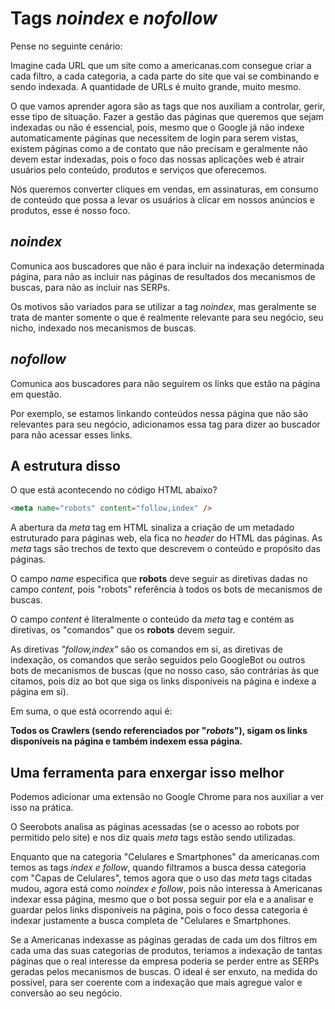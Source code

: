 # Tags _noindex_ e _nofollow_

Pense no seguinte cenário:

Imagine cada URL que um site como a americanas.com consegue criar a cada filtro, a cada categoria, a cada parte do site que vai se combinando e sendo indexada. A quantidade de URLs é muito grande, muito mesmo.

O que vamos aprender agora são as tags que nos auxiliam a controlar, gerir, esse tipo de situação. Fazer a gestão das páginas que queremos que sejam indexadas ou não é essencial, pois, mesmo que o Google já não indexe automaticamente páginas que necessitem de login para serem vistas, existem páginas como a de contato que não precisam e geralmente não devem estar indexadas, pois o foco das nossas aplicações web é atrair usuários pelo conteúdo, produtos e serviços que oferecemos.

Nós queremos converter cliques em vendas, em assinaturas, em consumo de conteúdo que possa a levar os usuários à clicar em nossos anúncios e produtos, esse é nosso foco.

## _noindex_

Comunica aos buscadores que não é para incluir na indexação determinada página, para não as incluir nas páginas de resultados dos mecanismos de buscas, para não as incluir nas SERPs.

Os motivos são variados para se utilizar a tag _noindex_, mas geralmente se trata de manter somente o que é realmente relevante para seu negócio, seu nicho, indexado nos mecanismos de buscas.

## _nofollow_

Comunica aos buscadores para não seguirem os links que estão na página em questão.

Por exemplo, se estamos linkando conteúdos nessa página que não são relevantes para seu negócio, adicionamos essa tag para dizer ao buscador para não acessar esses links.

## A estrutura disso

O que está acontecendo no código HTML abaixo?

```html
<meta name="robots" content="follow,index" />
```

A abertura da _meta_ tag em HTML sinaliza a criação de um metadado estruturado para páginas web, ela fica no _header_ do HTML das páginas. As _meta_ tags são trechos de texto que descrevem o conteúdo e propósito das páginas.

O campo _name_ especifica que **robots** deve seguir as diretivas dadas no campo _content_, pois "robots" referência à todos os bots de mecanismos de buscas.

O campo _content_ é literalmente o conteúdo da _meta_ tag e contém as diretivas, os "comandos" que os **robots** devem seguir.

As diretivas _"follow,index"_ são os comandos em si, as diretivas de indexação, os comandos que serão seguidos pelo GoogleBot ou outros bots de mecanismos de buscas (que no nosso caso, são contrárias às que citamos, pois diz ao bot que siga os links disponíveis na página e indexe a página em si).

Em suma, o que está ocorrendo aqui é:

**Todos os Crawlers (sendo referenciados por "_robots_"), sigam os links disponíveis na página e também indexem essa página.**

## Uma ferramenta para enxergar isso melhor

Podemos adicionar uma extensão no Google Chrome para nos auxiliar a ver isso na prática.

O Seerobots analisa as páginas acessadas (se o acesso ao robots por permitido pelo site) e nos diz quais _meta_ tags estão sendo utilizadas.

Enquanto que na categoria "Celulares e Smartphones" da americanas.com temos as tags _index e follow_, quando filtramos a busca dessa categoria com "Capas de Celulares", temos agora que o uso das _meta_ tags citadas mudou, agora está como _noindex e follow_, pois não interessa à Americanas indexar essa página, mesmo que o bot possa seguir por ela e a analisar e guardar pelos links disponíveis na página, pois o foco dessa categoria é indexar justamente a busca completa de "Celulares e Smartphones.

Se a Americanas indexasse as páginas geradas de cada um dos filtros em cada uma das suas categorias de produtos, teriamos a indexação de tantas páginas que o real interesse da empresa poderia se perder entre as SERPs geradas pelos mecanismos de buscas. O ideal é ser enxuto, na medida do possível, para ser coerente com a indexação que mais agregue valor e conversão ao seu negócio.
